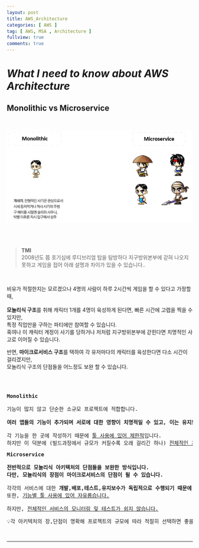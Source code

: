 ```yaml
---
layout: post
title: AWS_Architecture
categories: [ AWS ]
tag: [ AWS, MSA , Architecture ]
fullview: true
comments: true
---
```


# ***What I need to know about AWS Architecture***

## **Monolithic vs Microservice**

<br>

![Architecture](/assets/images/Architecture(MN_MS).png)

<br><br>
><b>TMI</b><br>
> 2008년도 쯤 호기심에 루디브리엄 탑을 탐방하다 지구방위본부에 갇혀 나오지 못하고 게임을 접어 아래 설명과 차이가 있을 수 있습니다..

<br>

비유가 적절한지는 모르겠으나 4명의 사람이 하루 2시간씩 게임을 할 수 있다고 가정할 때,<br><br>
<b>모놀리식 구조</b>를 취해 캐릭터 1개를 4명이 육성하게 된다면, 빠른 시간에 고렙을 찍을 수 있지만, <br>
특정 직업만을 구하는 파티에만 참여할 수 있습니다.<br>
혹여나 이 캐릭터 계정이 사기를 당하거나 저처럼 지구방위본부에 갇힌다면 치명적인 사고로 이어질 수 있습니다.

반면, <b>마이크로서비스 구조</b>를 택하여 각 유저마다의 캐릭터를 육성한다면 다소 시간이 걸리겠지만,<br>
모놀리식 구조의 단점들을 어느정도 보완 할 수 있습니다.

<br><br>

<pre>
<strong>Monolithic</strong>

기능이 많지 않고 단순한 소규모 프로젝트에 적합합니다.

<b>여러 앱들의 기능이 추가되며 서로에 대한 영향이 치명적일 수 있고, 이는 유지보수와 직결될 수 있습니다.</b>

각 기능을 한 곳에 작성하기 때문에 <ins>툴 사용에 있어 제한적</ins>입니다.  
하지만 이 덕분에 (빌드과정에서 규모가 커질수록 오래 걸리긴 하나) <ins>전체적인 개발,빌드,배포,테스트 과정이 용이</ins>합니다.
</pre>

<pre>
<strong>Microservice</strong>
<strong>
전반적으로 모놀리식 아키텍처의 단점들을 보완한 방식입니다.
다만, 모놀리식의 장점이 마이크로서비스의 단점이 될 수 있습니다.</strong>

각각의 서비스에 대한 <b>개발,배포,테스트,유지보수가 독립적으로 수행되기 때문에 프로젝트의 규모를 키우기 좋습니다.</b> 
또한, <ins>기능별 툴 사용에 있어 자유롭습니다.</ins>

하지만, <ins>전체적인 서비스의 모니터링 및 테스트가 쉽지 않습니다.</ins>
</pre>

<pre>💡각 아키텍처의 장,단점이 명확해 프로젝트의 규모에 따라 적절히 선택하면 좋을 것 같습니다. </pre> 

<br>

---